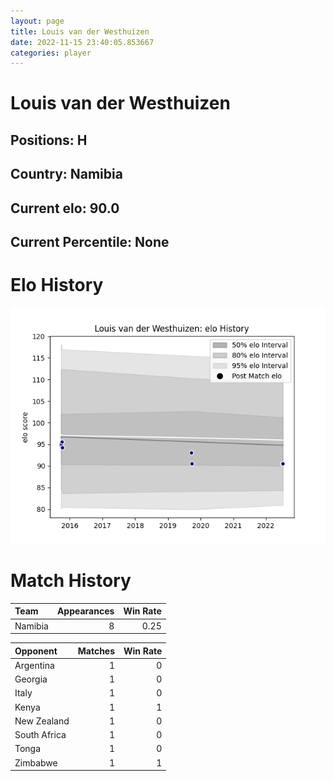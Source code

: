 ```yaml
---  
layout: page  
title: Louis van der Westhuizen  
date: 2022-11-15 23:40:05.853667  
categories: player  
---
```

# Louis van der Westhuizen

## Positions: H

## Country: Namibia

## Current elo: 90.0

## Current Percentile: None

# Elo History


![elo history](history_LouisvanderWesthuizen.png)
# Match History


| Team    |   Appearances |   Win Rate |
|:--------|--------------:|-----------:|
| Namibia |             8 |       0.25 |

| Opponent     |   Matches |   Win Rate |
|:-------------|----------:|-----------:|
| Argentina    |         1 |          0 |
| Georgia      |         1 |          0 |
| Italy        |         1 |          0 |
| Kenya        |         1 |          1 |
| New Zealand  |         1 |          0 |
| South Africa |         1 |          0 |
| Tonga        |         1 |          0 |
| Zimbabwe     |         1 |          1 |